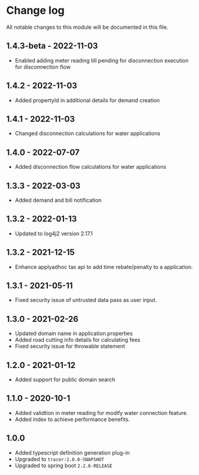 # Change log
All notable changes to this module will be documented in this file.

## 1.4.3-beta - 2022-11-03

- Enabled adding meter reading till pending for disconnection execution for disconnection flow

## 1.4.2 - 2022-11-03

- Added propertyId in additional details for demand creation

## 1.4.1 - 2022-11-03

- Changed disconnection calculations for water applications

## 1.4.0 - 2022-07-07

- Added disconnection flow calculations for water applications

## 1.3.3 - 2022-03-03

- Added demand and bill notification

## 1.3.2 - 2022-01-13

- Updated to log4j2 version 2.17.1

## 1.3.2 - 2021-12-15

- Enhance applyadhoc tax api to add time rebate/penalty to a application.

## 1.3.1 - 2021-05-11

- Fixed security issue of untrusted data pass as user input.

## 1.3.0 - 2021-02-26
- Updated domain name in application.properties
- Added road cutting info details for calculating fees
- Fixed security issue for throwable statement

## 1.2.0 - 2021-01-12
- Added support for public domain search

## 1.1.0 - 2020-10-1
- Added  validtion in meter reading for modify water connection feature.
- Added index to achieve performance benefits.

## 1.0.0
- Added typescript definition generation plug-in
- Upgraded to `tracer:2.0.0-SNAPSHOT`
- Upgraded to spring boot `2.2.6-RELEASE`